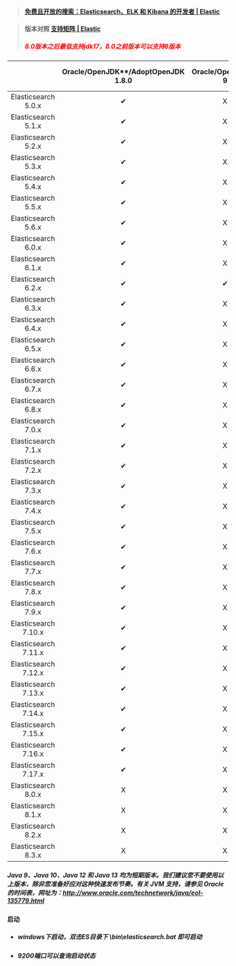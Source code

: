 > #### [免费且开放的搜索：Elasticsearch、ELK 和 Kibana 的开发者 | Elastic](https://www.elastic.co/cn/) 





> #### 版本对照 [支持矩阵 | Elastic](https://www.elastic.co/cn/support/matrix#matrix_jvm)
>
> ##### <font color='red'>8.0版本之后最低支持jdk17，8.0之前版本可以支持8版本</font> 



|                      | Oracle/OpenJDK**/AdoptOpenJDK 1.8.0 | Oracle/OpenJDK** 9 | Oracle/OpenJDK** 10 | Oracle/OpenJDK** 11 | AdoptOpenJDK 11 | Oracle/OpenJDK** 12 | Oracle/OpenJDK**/AdoptOpenJDK 13 | Oracle/OpenJDK**/AdoptOpenJDK 14 | Oracle/OpenJDK**/AdoptOpenJDK 15 | Oracle/OpenJDK**/AdoptOpenJDK/Temurin 16 | Oracle/OpenJDK**/Temurin 17 | Oracle/OpenJDK**/Temurin 18 | Azul Zing 16.01.9.0+ | IBM J9 (any version) |
| :------------------: | :---------------------------------: | :----------------: | :-----------------: | :-----------------: | :-------------: | :-----------------: | :------------------------------: | :------------------------------: | :------------------------------: | :--------------------------------------: | :-------------------------: | :-------------------------: | :------------------: | :------------------: |
| Elasticsearch 5.0.x  |                  ✔                  |         X          |          X          |          X          |        X        |          X          |                X                 |                X                 |                X                 |                    X                     |              X              |              X              |          ✔           |          X           |
| Elasticsearch 5.1.x  |                  ✔                  |         X          |          X          |          X          |        X        |          X          |                X                 |                X                 |                X                 |                    X                     |              X              |              X              |          ✔           |          X           |
| Elasticsearch 5.2.x  |                  ✔                  |         X          |          X          |          X          |        X        |          X          |                X                 |                X                 |                X                 |                    X                     |              X              |              X              |          ✔           |          X           |
| Elasticsearch 5.3.x  |                  ✔                  |         X          |          X          |          X          |        X        |          X          |                X                 |                X                 |                X                 |                    X                     |              X              |              X              |          ✔           |          X           |
| Elasticsearch 5.4.x  |                  ✔                  |         X          |          X          |          X          |        X        |          X          |                X                 |                X                 |                X                 |                    X                     |              X              |              X              |          ✔           |          X           |
| Elasticsearch 5.5.x  |                  ✔                  |         X          |          X          |          X          |        X        |          X          |                X                 |                X                 |                X                 |                    X                     |              X              |              X              |          ✔           |          X           |
| Elasticsearch 5.6.x  |                  ✔                  |         X          |          X          |          X          |        X        |          X          |                X                 |                X                 |                X                 |                    X                     |              X              |              X              |          ✔           |          X           |
| Elasticsearch 6.0.x  |                  ✔                  |         X          |          X          |          X          |        X        |          X          |                X                 |                X                 |                X                 |                    X                     |              X              |              X              |          X           |          X           |
| Elasticsearch 6.1.x  |                  ✔                  |         X          |          X          |          X          |        X        |          X          |                X                 |                X                 |                X                 |                    X                     |              X              |              X              |          X           |          X           |
| Elasticsearch 6.2.x  |                  ✔                  |         ✔          |          X          |          X          |        X        |          X          |                X                 |                X                 |                X                 |                    X                     |              X              |              X              |          X           |          X           |
| Elasticsearch 6.3.x  |                  ✔                  |         X          |          ✔          |          X          |        X        |          X          |                X                 |                X                 |                X                 |                    X                     |              X              |              X              |          X           |          X           |
| Elasticsearch 6.4.x  |                  ✔                  |         X          |          ✔          |          X          |        X        |          X          |                X                 |                X                 |                X                 |                    X                     |              X              |              X              |          X           |          X           |
| Elasticsearch 6.5.x  |                  ✔                  |         X          |          X          |          ✔          |        X        |          X          |                X                 |                X                 |                X                 |                    X                     |              X              |              X              |          X           |          X           |
| Elasticsearch 6.6.x  |                  ✔                  |         X          |          X          |          ✔          |        X        |          X          |                X                 |                X                 |                X                 |                    X                     |              X              |              X              |          X           |          X           |
| Elasticsearch 6.7.x  |                  ✔                  |         X          |          X          |          ✔          |        X        |          ✔          |                X                 |                X                 |                X                 |                    X                     |              X              |              X              |          X           |          X           |
| Elasticsearch 6.8.x  |                  ✔                  |         X          |          X          |          ✔          |        ✔        |          ✔          |                ✔                 |                ✔                 |                ✔                 |                    ✔                     |              ✔              |              ✔              |          X           |          X           |
| Elasticsearch 7.0.x  |                  ✔                  |         X          |          X          |          ✔          |        X        |          ✔          |                X                 |                X                 |                X                 |                    X                     |              X              |              X              |          X           |          X           |
| Elasticsearch 7.1.x  |                  ✔                  |         X          |          X          |          ✔          |        X        |          ✔          |                X                 |                X                 |                X                 |                    X                     |              X              |              X              |          X           |          X           |
| Elasticsearch 7.2.x  |                  ✔                  |         X          |          X          |          ✔          |        X        |          ✔          |                X                 |                X                 |                X                 |                    X                     |              X              |              X              |          X           |          X           |
| Elasticsearch 7.3.x  |                  ✔                  |         X          |          X          |          ✔          |        X        |          ✔          |                X                 |                X                 |                X                 |                    X                     |              X              |              X              |          X           |          X           |
| Elasticsearch 7.4.x  |                  ✔                  |         X          |          X          |          ✔          |        ✔        |          X          |                ✔                 |                X                 |                X                 |                    X                     |              X              |              X              |          X           |          X           |
| Elasticsearch 7.5.x  |                  ✔                  |         X          |          X          |          ✔          |        ✔        |          X          |                ✔                 |                X                 |                X                 |                    X                     |              X              |              X              |          X           |          X           |
| Elasticsearch 7.6.x  |                  ✔                  |         X          |          X          |          ✔          |        ✔        |          X          |                ✔                 |                X                 |                X                 |                    X                     |              X              |              X              |          X           |          X           |
| Elasticsearch 7.7.x  |                  ✔                  |         X          |          X          |          ✔          |        ✔        |          X          |                X                 |                ✔                 |                X                 |                    X                     |              X              |              X              |          X           |          X           |
| Elasticsearch 7.8.x  |                  ✔                  |         X          |          X          |          ✔          |        ✔        |          X          |                X                 |                ✔                 |                X                 |                    X                     |              X              |              X              |          X           |          X           |
| Elasticsearch 7.9.x  |                  ✔                  |         X          |          X          |          ✔          |        ✔        |          X          |                X                 |                ✔                 |                ✔                 |                    X                     |              X              |              X              |          X           |          X           |
| Elasticsearch 7.10.x |                  ✔                  |         X          |          X          |          ✔          |        ✔        |          X          |                X                 |                ✔                 |                ✔                 |                    X                     |              X              |              X              |          X           |          X           |
| Elasticsearch 7.11.x |                  ✔                  |         X          |          X          |          ✔          |        ✔        |          X          |                X                 |                X                 |                ✔                 |                    X                     |              X              |              X              |          X           |          X           |
| Elasticsearch 7.12.x |                  ✔                  |         X          |          X          |          ✔          |        ✔        |          X          |                X                 |                X                 |                ✔                 |                    ✔                     |              X              |              X              |          X           |          X           |
| Elasticsearch 7.13.x |                  ✔                  |         X          |          X          |          ✔          |        ✔        |          X          |                X                 |                X                 |                X                 |                    ✔                     |              X              |              X              |          X           |          X           |
| Elasticsearch 7.14.x |                  ✔                  |         X          |          X          |          ✔          |        ✔        |          X          |                X                 |                X                 |                X                 |                    ✔                     |              X              |              X              |          X           |          X           |
| Elasticsearch 7.15.x |                  ✔                  |         X          |          X          |          ✔          |        ✔        |          X          |                X                 |                X                 |                X                 |                    ✔                     |              ✔              |              X              |          X           |          X           |
| Elasticsearch 7.16.x |                  ✔                  |         X          |          X          |          ✔          |        ✔        |          X          |                X                 |                X                 |                X                 |                    X                     |              ✔              |              X              |          X           |          X           |
| Elasticsearch 7.17.x |                  ✔                  |         X          |          X          |          ✔          |        ✔        |          X          |                X                 |                X                 |                X                 |                    X                     |              ✔              |              ✔              |          X           |          X           |
| Elasticsearch 8.0.x  |                  X                  |         X          |          X          |          X          |        X        |          X          |                X                 |                X                 |                X                 |                    X                     |              ✔              |              X              |          X           |          X           |
| Elasticsearch 8.1.x  |                  X                  |         X          |          X          |          X          |        X        |          X          |                X                 |                X                 |                X                 |                    X                     |              ✔              |              ✔              |          X           |          X           |
| Elasticsearch 8.2.x  |                  X                  |         X          |          X          |          X          |        X        |          X          |                X                 |                X                 |                X                 |                    X                     |              ✔              |              ✔              |          X           |          X           |
| Elasticsearch 8.3.x  |                  X                  |         X          |          X          |          X          |        X        |          X          |                X                 |                X                 |                X                 |                    X                     |              ✔              |              ✔              |          X           |          X           |

##### Java 9、Java 10、Java 12 和 Java 13 均为短期版本。我们建议您不要使用以上版本，除非您准备好应对这种快速发布节奏。有关 JVM 支持，请参见 Oracle 的时间表，网址为：http://www.oracle.com/technetwork/java/eol-135779.html





#### 启动

- ##### windows下启动，双击ES目录下 \bin\elasticsearch.bat 即可启动

- ##### 9200端口可以查询启动状态

